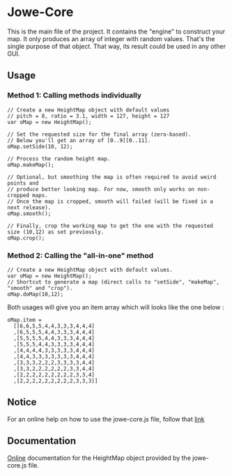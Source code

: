 # Jowe-Core #

This is the main file of the project. It contains the "engine" to construct your map.
It only produces an array of integer with random values. That's the single purpose of that object.
That way, its result could be used in any other GUI.

## Usage ##

### Method 1: Calling methods individually ###

```
// Create a new HeightMap object with default values
// pitch = 8, ratio = 3.1, width = 127, height = 127
var oMap = new HeightMap();

// Set the requested size for the final array (zero-based).
// Below you'll get an array of [0..9][0..11].
oMap.setSide(10, 12);

// Process the random height map.
oMap.makeMap();

// Optional, but smoothing the map is often required to avoid weird points and
// produce better looking map. For now, smooth only works on non-cropped maps.
// Once the map is cropped, smooth will failed (will be fixed in a next release).
oMap.smooth();

// Finally, crop the working map to get the one with the requested size (10,12) as set previously.
oMap.crop();
```

### Method 2: Calling the "all-in-one" method ###

```
// Create a new HeightMap object with default values.
var oMap = new HeightMap();
// Shortcut to generate a map (direct calls to "setSide", "makeMap", "smooth" and "crop").
oMap.doMap(10,12);
```

Both usages will give you an item array which will looks like the one below :

```
oMap.item =
  [[6,6,5,5,4,4,3,3,3,4,4,4] 
  ,[6,5,5,5,4,4,3,3,3,4,4,4] 
  ,[5,5,5,5,4,4,3,3,3,4,4,4] 
  ,[5,5,5,4,4,3,3,3,3,4,4,4] 
  ,[4,4,4,4,3,3,3,3,3,4,4,4] 
  ,[4,4,3,3,3,3,3,3,3,4,4,4] 
  ,[3,3,3,2,2,2,3,3,3,3,4,4] 
  ,[3,3,2,2,2,2,2,2,3,3,4,4] 
  ,[2,2,2,2,2,2,2,2,2,3,3,4] 
  ,[2,2,2,2,2,2,2,2,2,3,3,3]]
```

## Notice ##

For an online help on how to use the jowe-core.js file, follow that [link](http://jowe.ouebfrance.com/examples-jowe-core.html)

## Documentation ##

[Online](http://jowe.ouebfrance.com/jsdoc/symbols/HeightMap.html) documentation for the HeightMap object provided by the jowe-core.js file.